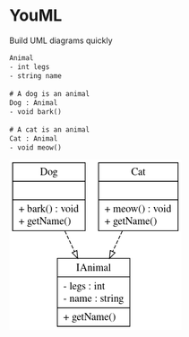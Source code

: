 # YouML
Build UML diagrams quickly

```
Animal
- int legs
- string name 

# A dog is an animal
Dog : Animal
- void bark()

# A cat is an animal
Cat : Animal
- void meow()
```
![Output UML](example.png)